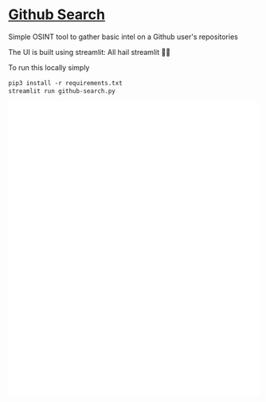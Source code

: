 # [Github Search](https://github.com/Deon-Trevor/Github-Api)

Simple OSINT tool to gather basic intel on a Github user's repositories 

The UI is built using streamlit: All hail streamlit 🙌🏾

To run this locally simply
```
pip3 install -r requirements.txt
streamlit run github-search.py
```

<a href="https://github.com/Deon-Trevor/Github-Api">

![](https://github.com/Deon-Trevor/Github-Stats/blob/master/generated/overview.svg)
![](https://github.com/Deon-Trevor/Github-Stats/blob/master/generated/languages.svg)

</a>

